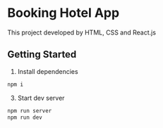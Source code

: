 # Booking Hotel App

This project developed by HTML, CSS and React.js

## Getting Started
1. Install dependencies
```bash
npm i
```

3. Start dev server
```bash
npm run server
npm run dev
```
